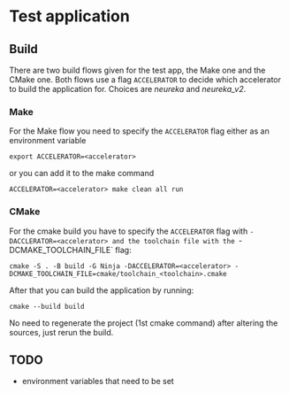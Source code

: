 # Test application

## Build

There are two build flows given for the test app, the Make one and the CMake one.
Both flows use a flag `ACCELERATOR` to decide which accelerator to build the application for.
Choices are _neureka_ and _neureka_v2_.

### Make

For the Make flow you need to specify the `ACCELERATOR` flag either as an environment variable
```
export ACCELERATOR=<accelerator>
```
or you can add it to the make command
```
ACCELERATOR=<accelerator> make clean all run
```

### CMake

For the cmake build you have to specify the `ACCELERATOR` flag with `-DACCLERATOR=<accelerator> and the toolchain file with the `-DCMAKE_TOOLCHAIN_FILE` flag:
```
cmake -S . -B build -G Ninja -DACCELERATOR=<accelerator> -DCMAKE_TOOLCHAIN_FILE=cmake/toolchain_<toolchain>.cmake
```

After that you can build the application by running:
```
cmake --build build
```

No need to regenerate the project (1st cmake command) after altering the sources, just rerun the build.

## TODO

- environment variables that need to be set
